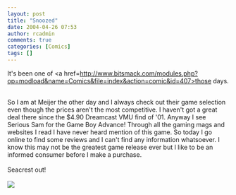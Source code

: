 ```yaml
---
layout: post
title: "Snoozed"
date: 2004-04-26 07:53
author: rcadmin
comments: true
categories: [Comics]
tags: []
---
```

It's been one of <a href=http://www.bitsmack.com/modules.php?op=modload&name=Comics&file=index&action=comic&id=407>those days.</a>
<br />

<br />
So I am at Meijer the other day and I always check out their game selection even though the prices aren't the most competitive. I haven't got a great deal there since the $4.90 Dreamcast VMU find of '01. Anyway I see Serious Sam for the Game Boy Advance! Through all the gaming mags and websites I read I have never heard mention of this game. So today I go online to find some reviews and I can't find any information whatsoever. I know this may not be the greatest game release ever but I like to be an informed consumer before I make a purchase. 
<br />

<br />
Seacrest out!<Br><br><!--more--><img src='http://dl.bitsmack.com/comics/20040426.png'   />
